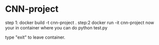 # CNN-project
step 1:
docker build -t cnn-project .
step:2
docker run -it cnn-project
now your in container where you can do python test.py

type "exit" to leave container.

